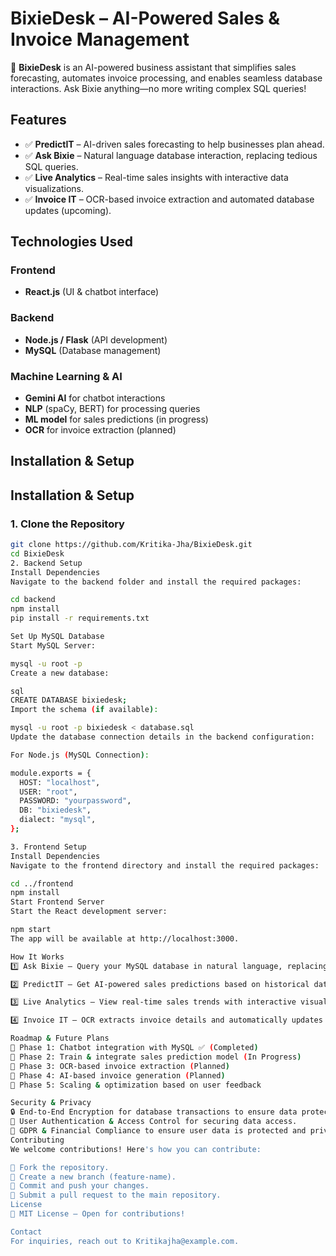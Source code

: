 # BixieDesk – AI-Powered Sales & Invoice Management

🚀 **BixieDesk** is an AI-powered business assistant that simplifies sales forecasting, automates invoice processing, and enables seamless database interactions. Ask Bixie anything—no more writing complex SQL queries!

## Features
- ✅ **PredictIT** – AI-driven sales forecasting to help businesses plan ahead.
- ✅ **Ask Bixie** – Natural language database interaction, replacing tedious SQL queries.
- ✅ **Live Analytics** – Real-time sales insights with interactive data visualizations.
- ✅ **Invoice IT** – OCR-based invoice extraction and automated database updates (upcoming).

## Technologies Used

### Frontend
- **React.js** (UI & chatbot interface)

### Backend
- **Node.js / Flask** (API development)
- **MySQL** (Database management)

### Machine Learning & AI
- **Gemini AI** for chatbot interactions
- **NLP** (spaCy, BERT) for processing queries
- **ML model** for sales predictions (in progress)
- **OCR** for invoice extraction (planned)

## Installation & Setup

## Installation & Setup

### 1. Clone the Repository
```bash
git clone https://github.com/Kritika-Jha/BixieDesk.git
cd BixieDesk
2. Backend Setup
Install Dependencies
Navigate to the backend folder and install the required packages:

cd backend
npm install   
pip install -r requirements.txt

Set Up MySQL Database
Start MySQL Server:

mysql -u root -p
Create a new database:

sql
CREATE DATABASE bixiedesk;
Import the schema (if available):

mysql -u root -p bixiedesk < database.sql
Update the database connection details in the backend configuration:

For Node.js (MySQL Connection):

module.exports = {
  HOST: "localhost",
  USER: "root",
  PASSWORD: "yourpassword",
  DB: "bixiedesk",
  dialect: "mysql",
};

3. Frontend Setup
Install Dependencies
Navigate to the frontend directory and install the required packages:

cd ../frontend
npm install
Start Frontend Server
Start the React development server:

npm start
The app will be available at http://localhost:3000.

How It Works
1️⃣ Ask Bixie – Query your MySQL database in natural language, replacing tedious SQL queries.

2️⃣ PredictIT – Get AI-powered sales predictions based on historical data to help businesses plan ahead.

3️⃣ Live Analytics – View real-time sales trends with interactive visualizations and insights.

4️⃣ Invoice IT – OCR extracts invoice details and automatically updates the database (upcoming feature).

Roadmap & Future Plans
📌 Phase 1: Chatbot integration with MySQL ✅ (Completed)
📌 Phase 2: Train & integrate sales prediction model (In Progress)
📌 Phase 3: OCR-based invoice extraction (Planned)
📌 Phase 4: AI-based invoice generation (Planned)
📌 Phase 5: Scaling & optimization based on user feedback

Security & Privacy
🔒 End-to-End Encryption for database transactions to ensure data protection.
🔐 User Authentication & Access Control for securing data access.
📜 GDPR & Financial Compliance to ensure user data is protected and privacy is respected.
Contributing
We welcome contributions! Here's how you can contribute:

🔹 Fork the repository.
🔹 Create a new branch (feature-name).
🔹 Commit and push your changes.
🔹 Submit a pull request to the main repository.
License
📜 MIT License – Open for contributions!

Contact
For inquiries, reach out to Kritikajha@example.com.

